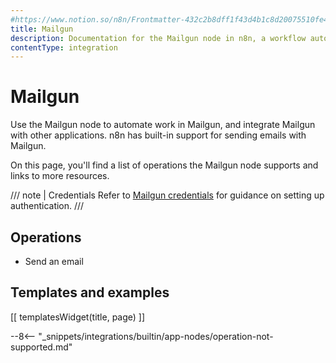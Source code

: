 ```yaml
---
#https://www.notion.so/n8n/Frontmatter-432c2b8dff1f43d4b1c8d20075510fe4
title: Mailgun
description: Documentation for the Mailgun node in n8n, a workflow automation platform. Includes details of operations and configuration, and links to examples and credentials information.
contentType: integration
---
```


# Mailgun

Use the Mailgun node to automate work in Mailgun, and integrate Mailgun with other applications. n8n has built-in support for sending emails with Mailgun. 

On this page, you'll find a list of operations the Mailgun node supports and links to more resources.

/// note | Credentials
Refer to [Mailgun credentials](/integrations/builtin/credentials/mailgun/) for guidance on setting up authentication. 
///

## Operations

- Send an email

## Templates and examples

<!-- see https://www.notion.so/n8n/Pull-in-templates-for-the-integrations-pages-37c716837b804d30a33b47475f6e3780 -->
[[ templatesWidget(title, page) ]]

--8<-- "_snippets/integrations/builtin/app-nodes/operation-not-supported.md"
